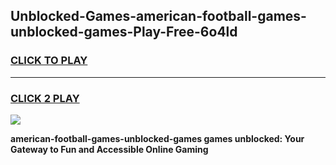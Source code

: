 
## Unblocked-Games-american-football-games-unblocked-games-Play-Free-6o4ld
<h3>
<a href="https://premium76.site?title=american-football-games-unblocked-games&ref=22A">CLICK TO PLAY</a></h3>
<hr>

<h3>
<a href="https://premium76.site?title=american-football-games-unblocked-games&ref=22A">CLICK 2 PLAY</a>
  
</h3>

<a href="https://premium76.site?title=american-football-games-unblocked-games&ref=22A"><img src="https://clearcache.store/games.png"></a>


**american-football-games-unblocked-games games unblocked: Your Gateway to Fun and Accessible Online Gaming**
